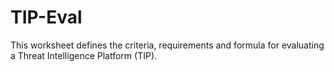 # TIP-Eval
This worksheet defines the criteria, requirements and formula for evaluating a Threat Intelligence Platform (TIP). 
